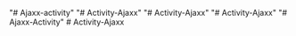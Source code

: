"# Ajaxx-activity" 
"# Activity-Ajaxx" 
"# Activity-Ajaxx" 
"# Activity-Ajaxx" 
"# Ajaxx-Activity" 
#   A c t i v i t y - A j a x x  
 